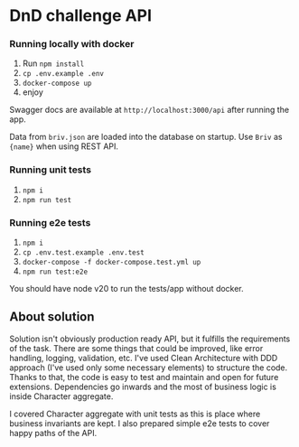 # DnD challenge API

### Running locally with docker

1. Run `npm install`
2. `cp .env.example .env`
3. `docker-compose up`
4. enjoy

Swagger docs are available at `http://localhost:3000/api` after running the app.

Data from `briv.json` are loaded into the database on startup. Use `Briv` as `{name}` when using REST API.

### Running unit tests

1. `npm i`
2. `npm run test`

### Running e2e tests

1. `npm i`
2. `cp .env.test.example .env.test`
3. `docker-compose -f docker-compose.test.yml up`
4. `npm run test:e2e`

You should have node v20 to run the tests/app without docker.

## About solution

Solution isn't obviously production ready API, but it fulfills the requirements of the task.
There are some things that could be improved, like error handling, logging, validation, etc.
I've used Clean Architecture with DDD approach (I've used only some necessary elements) to structure the code.
Thanks to that, the code is easy to test and maintain and open for future extensions.
Dependencies go inwards and the most of business logic is inside Character aggregate. 

I covered Character aggregate with unit tests as this is place where business invariants are kept.
I also prepared simple e2e tests to cover happy paths of the API.

